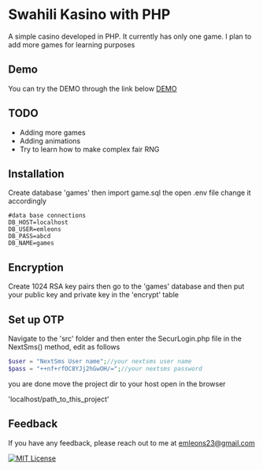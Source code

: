 
# Swahili Kasino with PHP

A simple casino developed in PHP. It currently has only one game. I plan to add more games for learning purposes


## Demo

You can try the DEMO through the link below
[DEMO](https://emleons.online/casino/games/)


## TODO

- Adding more games
- Adding animations
- Try to learn how to make complex  fair RNG



## Installation

Create database 'games' then import game.sql the open .env file change it accordingly

```env
#data base connections
DB_HOST=localhost
DB_USER=emleons
DB_PASS=abcd
DB_NAME=games
```


## Encryption

Create 1024 RSA key pairs then go to the 'games' database and then put your public key and private key in the 'encrypt' table

## Set up OTP
Navigate to the 'src' folder and then enter the SecurLogin.php file in the NextSms() method, edit as follows 

```php
$user = "NextSms User name";//your nextsms user name
$pass = "++nf+rfOC8YJj2hGwOH/=";//your nextsms password
```
you are done move the project dir to your host open in the browser

'localhost/path_to_this_project'
## Feedback

If you have any feedback, please reach out to me at emleons23@gmail.com



[![MIT License](https://img.shields.io/badge/License-MIT-green.svg)](https://choosealicense.com/licenses/mit/)

